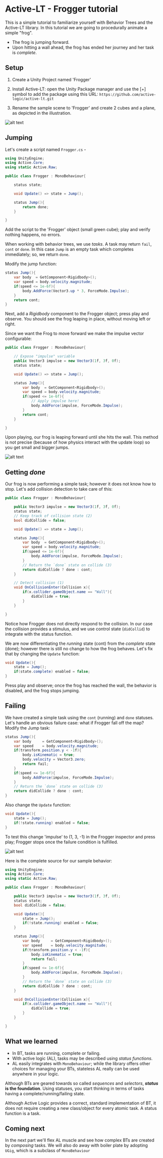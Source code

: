 # Active-LT - Frogger tutorial

This is a simple tutorial to familiarize yourself with Behavior Trees and the Active-LT library. In this tutorial we are going to procedurally animate a simple "frog".

- The frog is jumping forward.
- Upon hitting a wall ahead, the frog has ended her journey and her task is *complete*.

## Setup

1. Create a Unity Project named 'Frogger'

2. Install Active-LT: open the Unity Package manager and use the [+] symbol to add the package using this URL:
`https://github.com/active-logic/active-lt.git`

3. Rename the sample scene to 'Frogger' and create 2 cubes and a plane, as depicted in the illustration.

![alt text](Images/Setup.png)

## Jumping

Let's create a script named `Frogger.cs` -

```cs
using UnityEngine;
using Active.Core;
using static Active.Raw;

public class Frogger : MonoBehaviour{

    status state;

    void Update() => state = Jump();

    status Jump(){
        return done;
    }

}
```

Add the script to the 'Frogger' object (small green cube); play and verify nothing happens, no errors.

When working with behavior trees, we use *tasks*. A task may return `fail`, `cont` or `done`. In this case `Jump` is an empty task which completes immediately; so, we return `done`.

Modify the jump function:

```cs
status Jump(){
    var body  = GetComponent<Rigidbody>();
    var speed = body.velocity.magnitude;
    if(speed <= 1e-6f){
        body.AddForce(Vector3.up * 3, ForceMode.Impulse);
    }
    return cont;
}
```

Next, add a *Rigidbody* component to the Frogger object; press play and observe. You should see the frog leaping in place, without moving left or right.

Since we want the Frog to move forward we make the impulse vector configurable:

```cs
public class Frogger : MonoBehaviour{

    // Expose "impulse" variable
    public Vector3 impulse = new Vector3(1f, 3f, 0f);
    status state;

    void Update() => state = Jump();

    status Jump(){
        var body  = GetComponent<Rigidbody>();
        var speed = body.velocity.magnitude;
        if(speed <= 1e-6f){
            // Apply impulse here!
            body.AddForce(impulse, ForceMode.Impulse);
        }
        return cont;
    }

}
```

Upon playing, our frog is leaping forward until she hits the wall. This method is not precise (because of how physics interact with the update loop) so you get small and bigger jumps.

![alt text](Images/Hop.png)

## Getting *done*

Our frog is now performing a simple task; however it does not know how to stop. Let's add collision detection to take care of this:

```cs
public class Frogger : MonoBehaviour{

    public Vector3 impulse = new Vector3(1f, 3f, 0f);
    status state;
    // Keep track of collision state (2)
    bool didCollide = false;

    void Update() => state = Jump();

    status Jump(){
        var body  = GetComponent<Rigidbody>();
        var speed = body.velocity.magnitude;
        if(speed <= 1e-6f){
            body.AddForce(impulse, ForceMode.Impulse);
        }
        // Return the `done` state on collide (3)
        return didCollide ? done : cont;
    }

    // Detect collision (1)
    void OnCollisionEnter(Collision x){
        if(x.collider.gameObject.name == "Wall"){
            didCollide = true;
        }
    }

}
```

Notice how Frogger does not directly respond to the collision. In our case the collision provides a stimulus, and we use control state (`didCollid`) to integrate with the status function.

We are now differentiating the *running* state (cont) from the *complete* state (done); however there is still no change to how the frog behaves. Let's fix that by changing the `Update` function:

```cs
void Update(){
    state = Jump();
    if(state.complete) enabled = false;
}
```

Press play and observe; once the frog has reached the wall, the behavior is disabled, and the frog stops jumping.

## Failing

We have created a simple task using the `cont` (running) and `done` statuses. Let's handle an obvious failure case: what if Frogger fall off the map? Modify the Jump task:

```cs
status Jump(){
    var body     = GetComponent<Rigidbody>();
    var speed    = body.velocity.magnitude;
    if(transform.position.y < -1f){
        body.isKinematic = true;
        body.velocity = Vector3.zero;
        return fail;
    }
    if(speed <= 1e-6f){
        body.AddForce(impulse, ForceMode.Impulse);
    }
    // Return the `done` state on collide (3)
    return didCollide ? done : cont;
}
```

Also change the `Update` function:

```cs
void Update(){
    state = Jump();
    if(!state.running) enabled = false;
}
```

To test this change 'impulse' to (1, 3, -1) in the Frogger inspector and press play; Frogger stops once the failure condition is fulfilled.

![alt text](Images/Fail.png)

Here is the complete source for our sample behavior:

```cs
using UnityEngine;
using Active.Core;
using static Active.Raw;

public class Frogger : MonoBehaviour{

    public Vector3 impulse = new Vector3(1f, 3f, 0f);
    status state;
    bool didCollide = false;

    void Update(){
        state = Jump();
        if(!state.running) enabled = false;
    }

    status Jump(){
        var body     = GetComponent<Rigidbody>();
        var speed    = body.velocity.magnitude;
        if(transform.position.y < -1f){
            body.isKinematic = true;
            return fail;
        }
        if(speed <= 1e-6f){
            body.AddForce(impulse, ForceMode.Impulse);
        }
        // Return the `done` state on collide (3)
        return didCollide ? done : cont;
    }

    void OnCollisionEnter(Collision x){
        if(x.collider.gameObject.name == "Wall"){
            didCollide = true;
        }
    }

}
```

## What we learned

- In BT, tasks are running, complete or failing.
- With active logic (AL), tasks may be described using *status functions*.
- AL easily integrates with `MonoBehaviour`; while the library offers other choices for managing your BTs, stateless AL really can be used anywhere in your logic.

Although BTs are geared towards so called *sequences* and *selectors*, ***status* is the foundation**. Using statuses, you start thinking in terms of tasks having a complete/running/failing state.

Although Active Logic provides a correct, standard implementation of BT, it does not require creating a new class/object for every atomic task. A status function is a task.

## Coming next

In the next part we'll flex AL muscle and see how complex BTs are created by *composing* tasks. We will also do away with boiler plate by adopting `UGig`, which is a subclass of `MonoBehaviour`
